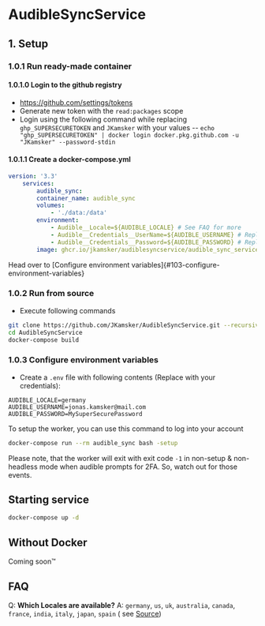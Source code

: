 # AudibleSyncService

## 1. Setup


### 1.0.1 Run ready-made container

#### 1.0.1.0 Login to the github registry
- https://github.com/settings/tokens
- Generate new token with the ``read:packages`` scope
- Login using the following command while replacing ``ghp_SUPERSECURETOKEN`` and ``JKamsker`` with your values
-- ``echo "ghp_SUPERSECURETOKEN" | docker login docker.pkg.github.com -u "JKamsker" --password-stdin``

#### 1.0.1.1 Create a docker-compose.yml
````yaml
version: '3.3'
	services:
		audible_sync:
		container_name: audible_sync
		volumes:
			- './data:/data'
		environment:
			- Audible__Locale=${AUDIBLE_LOCALE} # See FAQ for more
			- Audible__Credentials__UserName=${AUDIBLE_USERNAME} # Replace with your username or use .env
			- Audible__Credentials__Password=${AUDIBLE_PASSWORD} # Replace with your password or use .env
		image: ghcr.io/jkamsker/audiblesyncservice/audible_sync_service:latest
````

Head over to [Configure environment variables]{#103-configure-environment-variables}



### 1.0.2 Run from source

- Execute following commands
```bash
git clone https://github.com/JKamsker/AudibleSyncService.git --recursive
cd AudibleSyncService
docker-compose build
```


### 1.0.3 Configure environment variables

- Create a ``.env`` file with following contents (Replace with your credentials): 
```text
AUDIBLE_LOCALE=germany
AUDIBLE_USERNAME=jonas.kamsker@mail.com
AUDIBLE_PASSWORD=MySuperSecurePassword
```

To setup the worker, you can use this command to log into your account
```bash
docker-compose run --rm audible_sync bash -setup
```

Please note, that the worker will exit with exit code ``-1`` in non-setup & non-headless mode when audible prompts for 2FA. So, watch out for those events.

## Starting service
```bash
docker-compose up -d
```



## Without Docker
Coming soon™


## FAQ
Q: **Which Locales are available?**
A: ``germany``, ``us``, ``uk``, ``australia``, ``canada``, ``france``,  ``india``, ``italy``, ``japan``, ``spain`` ( see [Source](https://github.com/JKamsker/AudibleApi/blob/dbb51c6183db831c2c1b518d613978df6e7d4061/AudibleApi/Localization.cs#L20)) 
